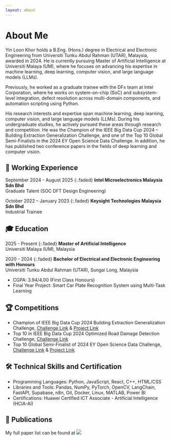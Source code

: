 ```yaml
---
layout: about
---
```


# About Me
Yin Loon Khor holds a B.Eng. (Hons.) degree in Electrical and Electronic Engineering from Universiti Tunku Abdul Rahman (UTAR), Malaysia, awarded in 2024. He is currently pursuing Master of Artificial Intelligence at Universiti Malaya (UM), where he focuses on advancing his expertise in machine learning, deep learning, computer vision, and large language models (LLMs).

Previously, he worked as a graduate trainee with the DFx team at Intel Corporation, where he works on system-on-chip (SoC) and subsystem-level integration, defect resolution across multi-domain components, and automation scripting using Python.

His research interests and expertise span machine learning, deep learning, computer vision, and large language models (LLMs). During his undergraduate studies, he actively pursued these areas through research and competition. He was the Champion of the IEEE Big Data Cup 2024 – Building Extraction Generalization Challenge, and one of the Top 10 Global Semi-Finalists in the 2024 EY Open Science Data Challenge. In addition, he has published two conference papers in the fields of deep learning and computer vision.

## 💼 Working Experience
September 2024 - August 2025
{:.faded}
**Intel Microelectronics Malaysia Sdn Bhd**<br>
Graduate Talent (SOC DFT Design Engineering)

October 2022 – January 2023
{:.faded}
**Keysight Technologies Malaysia Sdn Bhd**<br>
Industrial Trainee

## 🎓 Education
2025 - Present
{:.faded}
**Master of Artificial Intelligence**<br>
Universiti Malaya (UM), Malaysia

2020 - 2024
{:.faded}
**Bachelor of Electrical and Electronic Engineering with Honours**<br>
Universiti Tunku Abdul Rahman (UTAR), Sungai Long, Malaysia
- CGPA: 3.94/4.00 (First Class Honours)
- Final Year Project: Smart Car Plate Recognition System using Multi-Task Learning

## 🏆 Competitions
- Champion of IEEE Big Data Cup 2024 Building Extraction Generalization Challenge, [Challenge Link](https://www.kaggle.com/competitions/building-extraction-generalization-2024/leaderboard) & [Project Link](https://doubley-begc2024.github.io/)
- Top 10 in IEEE Big Data Cup 2024 Optimized Road Damage Detection Challenge, [Challenge Link](https://orddc2024.sekilab.global/overview/)
- Top 10 Global Semi-Finalist of 2024 EY Open Science Data Challenge, [Challenge Link](https://challenge.ey.com/challenges/past/tropical-cyclone-damage-assessment-lrrno2xm?id=6523d842d39bfc776beadda7) & [Project Link](https://double-y-ey-challenge-2024.github.io/)

## 🛠️ Technical Skills and Certification
- Programming Languages: Python, JavaScript, React, C++, HTML/CSS
- Libraries and Tools: Pandas, NumPy, PyTorch, OpenCV, LangChain, FastAPI, Supabase, n8n, Git, Docker, Linux, MATLAB, Power BI
- Certifications: Huawei Certified ICT Associate - Artificial Intelligence (HCIA-AI)

## 📝 Publications
My full paper list can be found at [![](https://img.shields.io/badge/Google_Scholar-Yin_Loon_Khor-grey?style=flat-square&labelColor=4285F4&logo=googlescholar&logoColor=white)](https://scholar.google.com/citations?user=gPvGSl8AAAAJ&hl=en&oi=ao)

